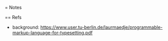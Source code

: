 = Notes

== Refs

+ background: https://www.user.tu-berlin.de/laurmaedje/programmable-markup-language-for-typesetting.pdf

